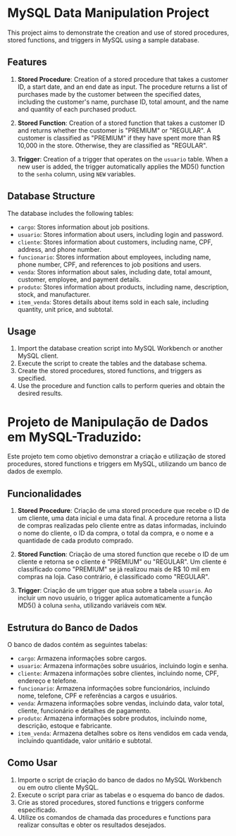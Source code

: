 # MySQL Data Manipulation Project

This project aims to demonstrate the creation and use of stored procedures, stored functions, and triggers in MySQL using a sample database.

## Features

1. **Stored Procedure**: Creation of a stored procedure that takes a customer ID, a start date, and an end date as input. The procedure returns a list of purchases made by the customer between the specified dates, including the customer's name, purchase ID, total amount, and the name and quantity of each purchased product.

2. **Stored Function**: Creation of a stored function that takes a customer ID and returns whether the customer is "PREMIUM" or "REGULAR". A customer is classified as "PREMIUM" if they have spent more than R$ 10,000 in the store. Otherwise, they are classified as "REGULAR".

3. **Trigger**: Creation of a trigger that operates on the `usuario` table. When a new user is added, the trigger automatically applies the MD5() function to the `senha` column, using `NEW` variables.

## Database Structure

The database includes the following tables:

- `cargo`: Stores information about job positions.
- `usuario`: Stores information about users, including login and password.
- `cliente`: Stores information about customers, including name, CPF, address, and phone number.
- `funcionario`: Stores information about employees, including name, phone number, CPF, and references to job positions and users.
- `venda`: Stores information about sales, including date, total amount, customer, employee, and payment details.
- `produto`: Stores information about products, including name, description, stock, and manufacturer.
- `item_venda`: Stores details about items sold in each sale, including quantity, unit price, and subtotal.

## Usage

1. Import the database creation script into MySQL Workbench or another MySQL client.
2. Execute the script to create the tables and the database schema.
3. Create the stored procedures, stored functions, and triggers as specified.
4. Use the procedure and function calls to perform queries and obtain the desired results.

# Projeto de Manipulação de Dados em MySQL-Traduzido:

Este projeto tem como objetivo demonstrar a criação e utilização de stored procedures, stored functions e triggers em MySQL, utilizando um banco de dados de exemplo.

## Funcionalidades

1. **Stored Procedure**: Criação de uma stored procedure que recebe o ID de um cliente, uma data inicial e uma data final. A procedure retorna a lista de compras realizadas pelo cliente entre as datas informadas, incluindo o nome do cliente, o ID da compra, o total da compra, e o nome e a quantidade de cada produto comprado.

2. **Stored Function**: Criação de uma stored function que recebe o ID de um cliente e retorna se o cliente é "PREMIUM" ou "REGULAR". Um cliente é classificado como "PREMIUM" se já realizou mais de R$ 10 mil em compras na loja. Caso contrário, é classificado como "REGULAR".

3. **Trigger**: Criação de um trigger que atua sobre a tabela `usuario`. Ao incluir um novo usuário, o trigger aplica automaticamente a função MD5() à coluna `senha`, utilizando variáveis com `NEW`.

## Estrutura do Banco de Dados

O banco de dados contém as seguintes tabelas:

- `cargo`: Armazena informações sobre cargos.
- `usuario`: Armazena informações sobre usuários, incluindo login e senha.
- `cliente`: Armazena informações sobre clientes, incluindo nome, CPF, endereço e telefone.
- `funcionario`: Armazena informações sobre funcionários, incluindo nome, telefone, CPF e referências a cargos e usuários.
- `venda`: Armazena informações sobre vendas, incluindo data, valor total, cliente, funcionário e detalhes de pagamento.
- `produto`: Armazena informações sobre produtos, incluindo nome, descrição, estoque e fabricante.
- `item_venda`: Armazena detalhes sobre os itens vendidos em cada venda, incluindo quantidade, valor unitário e subtotal.

## Como Usar

1. Importe o script de criação do banco de dados no MySQL Workbench ou em outro cliente MySQL.
2. Execute o script para criar as tabelas e o esquema do banco de dados.
3. Crie as stored procedures, stored functions e triggers conforme especificado.
4. Utilize os comandos de chamada das procedures e functions para realizar consultas e obter os resultados desejados.
